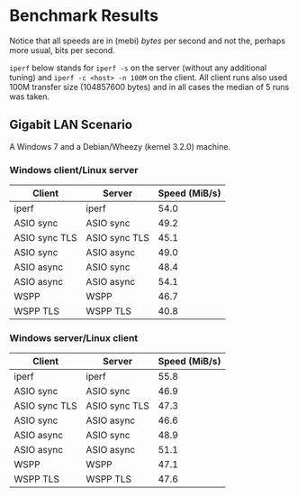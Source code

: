 Benchmark Results
=================

Notice that all speeds are in (mebi) _bytes_ per second and not the, perhaps
more usual, bits per second.

`iperf` below stands for `iperf -s` on the server (without any additional
tuning) and `iperf -c <host> -n 100M` on the client. All client runs also used
100M transfer size (104857600 bytes) and in all cases the median of 5 runs was
taken.

Gigabit LAN Scenario
--------------------

A Windows 7 and a Debian/Wheezy (kernel 3.2.0) machine.

### Windows client/Linux server

| Client                       | Server                       | Speed (MiB/s) |
|------------------------------|------------------------------|---------------|
| iperf                        | iperf                        |          54.0 |
| ASIO sync                    | ASIO sync                    |          49.2 |
| ASIO sync TLS                | ASIO sync TLS                |          45.1 |
| ASIO sync                    | ASIO async                   |          49.0 |
| ASIO async                   | ASIO sync                    |          48.4 |
| ASIO async                   | ASIO async                   |          54.1 |
| WSPP                         | WSPP                         |          46.7 |
| WSPP TLS                     | WSPP TLS                     |          40.8 |

### Windows server/Linux client

| Client                       | Server                       | Speed (MiB/s) |
|------------------------------|------------------------------|---------------|
| iperf                        | iperf                        |          55.8 |
| ASIO sync                    | ASIO sync                    |          46.9 |
| ASIO sync TLS                | ASIO sync TLS                |          47.3 |
| ASIO sync                    | ASIO async                   |          46.6 |
| ASIO async                   | ASIO sync                    |          48.9 |
| ASIO async                   | ASIO async                   |          51.1 |
| WSPP                         | WSPP                         |          47.1 |
| WSPP TLS                     | WSPP TLS                     |          47.6 |
